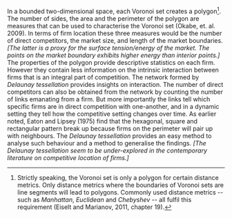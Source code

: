 In a bounded two-dimensional space, each Voronoi set creates a polygon[^poly]. The number of sides, the area and the perimeter of the polygon are measures that can be used to characterise the Voronoi set (Okabe, et. al. 2009). In terms of firm location these three measures would be the number of direct competitors, the market size, and length of the market boundaries. _[The latter is a proxy for the surface tension/energy of the market. The points on the market boundary exhibits higher energy than interior points.]_ The properties of the polygon provide descriptive statistics on each firm. However they contain less information on the intrinsic interaction between firms that is an integral part of competition. The network formed by *Delaunay tessellation* provides insights on interaction. The number of direct competitors can also be obtained from the network by counting the number of links emanating from a firm. But more importantly the links tell which specific firms are in direct competition with one-another, and in a dynamic setting they tell how the competitive setting changes over time. As earlier noted, Eaton and Lipsey (1975) find that the hexagonal, square and rectangular pattern break up because firms on the perimeter will pair up with neighbours. The *Delaunay tessellation* provides an easy method to analyse such behaviour and a method to generalise the findings. _[The *Delaunay tessellation* seem to be under-explored in the contemporary literature on competitive location of firms.]_

[^poly]: Strictly speaking, the Voronoi set is only a polygon for certain distance metrics. Only distance metrics where the boundaries of Voronoi sets are line segments will lead to polygons. Commonly used distance metrics -- such as *Manhattan*, *Euclidean* and *Chebyshev* -- all fulfil this requirement (Eiselt and Marianov, 2011, chapter 19).